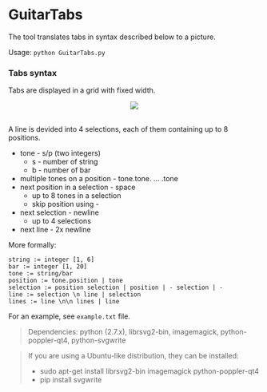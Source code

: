 # GuitarTabs
The tool translates tabs in syntax described below to a picture.

Usage: `python GuitarTabs.py`

### Tabs syntax

Tabs are displayed in a grid with fixed width. 

<div align="center">
  <img src="http://i.imgur.com/S0wQh7f.png"><br><br>
</div>

A line is devided into 4 selections, each of them containing up to 8 positions.

* tone - s/p (two integers)
	* s - number of string
	* b - number of bar
* multiple tones on a position - tone.tone. ... .tone
* next position in a selection - space
	* up to 8 tones in a selection
	* skip position using -
* next selection - newline
	* up to 4 selections
* next line - 2x newline

More formally:

```
string := integer [1, 6]
bar := integer [1, 20]
tone := string/bar
position := tone.position | tone
selection := position selection | position | - selection | -
line := selection \n line | selection
lines := line \n\n lines | line
```

For an example, see `example.txt` file.

> Dependencies:
> python (2.7.x), librsvg2-bin, imagemagick, python-poppler-qt4, python-svgwrite

> If you are using a Ubuntu-like distribution, they can be installed:
> * sudo apt-get install librsvg2-bin imagemagick python-poppler-qt4
> * pip install svgwrite
